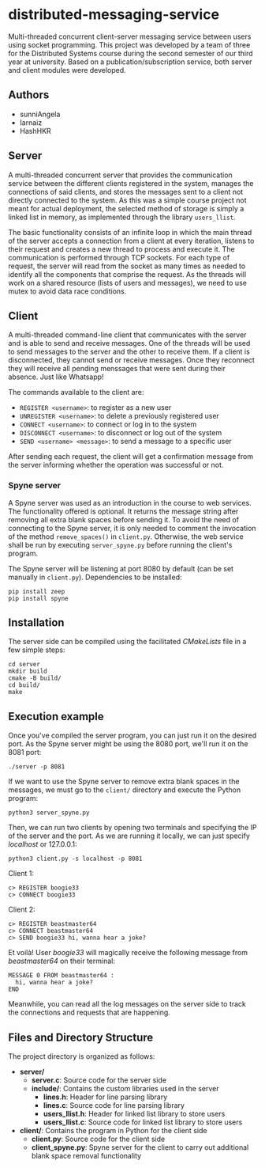 # distributed-messaging-service
Multi-threaded concurrent client-server messaging service between users using socket programming. This project was developed by a team of three for the  Distributed Systems course during the second semester of our third year at university. Based on a publication/subscription service, both server and client modules were developed.

## Authors
- sunniAngela
- Iarnaiz
- HashHKR

## Server
A multi-threaded concurrent server that provides the communication service between the different clients registered in the system, manages the connections of said clients, and stores the messages sent to a client not directly connected to the system. As this was a simple course project not meant for actual deployment, the selected method of storage is simply a linked list in memory, as implemented through the library `users_llist`.

The basic functionality consists of an infinite loop in which the main thread of the server accepts a connection from a client at every iteration, listens to their request and creates a new thread to process and execute it. The communication is performed through TCP sockets. For each type of request, the server will read from the socket as many times as needed to identify all the components that comprise the request. As the threads will work on a shared resource (lists of users and messages), we need to use mutex to avoid data race conditions. 


## Client
A multi-threaded command-line client that communicates with the server and is able to send and receive messages. One of the threads will be used to send messages to the server and the other to receive them. If a client is disconnected, they cannot send or receive messages. Once they reconnect they will receive all pending menssages that were sent during their absence. Just like Whatsapp!

The commands available to the client are:
- `REGISTER <username>`: to register as a new user
- `UNREGISTER <username>`: to delete a previously registered user
- `CONNECT <username>`: to connect or log in to the system
- `DISCONNECT <username>`: to disconnect or log out of the system
- `SEND <username> <message>`: to send a message to a specific user

After sending each request, the client will get a confirmation message from the server informing whether the operation was successful or not. 

### Spyne server
A Spyne server was used as an introduction in the course to web services. The functionality offered is optional. It returns the message string after removing all extra blank spaces before sending it. To avoid the need of connecting to the Spyne server, it is only needed to comment the invocation of the method `remove_spaces()` in `client.py`. Otherwise, the web service shall be run by executing `server_spyne.py` before running the client's program.

The Spyne server will be listening at port 8080 by default (can be set manually in `client.py`). Dependencies to be installed:

```console
pip install zeep
pip install spyne
```

## Installation
The server side can be compiled using the facilitated *CMakeLists* file in a few simple steps:

```console
cd server
mkdir build
cmake -B build/
cd build/
make
```

## Execution example

Once you've compiled the server program, you can just run it on the desired port. As the Spyne server might be using the 8080 port, we'll run it on the  8081 port:

```console
./server -p 8081
```

If we want to use the Spyne server to remove extra blank spaces in the messages, we must go to the `client/` directory and execute the Python program:

```console
python3 server_spyne.py
```

Then, we can run two clients by opening two terminals and specifying the IP of the server and the port. As we are running it locally, we can just specify *localhost* or 127.0.0.1:

```console
python3 client.py -s localhost -p 8081
```

Client 1:

```console
c> REGISTER boogie33
c> CONNECT boogie33
```

Client 2:

```console
c> REGISTER beastmaster64
c> CONNECT beastmaster64
c> SEND boogie33 hi, wanna hear a joke?
```

Et voilà! User *boogie33* will magically receive the following message from *beastmaster64* on their terminal:

```console
MESSAGE 0 FROM beastmaster64 :
  hi, wanna hear a joke?
END
```

Meanwhile, you can read all the log messages on the server side to track the connections and requests that are happening.

## Files and Directory Structure

The project directory is organized as follows:
- **server/**
    - **server.c**: Source code for the server side
    - **include/**: Contains the custom libraries used in the server
        - **lines.h**: Header for line parsing library
        - **lines.c**: Source code for line parsing library
        - **users_llist.h**: Header for linked list library to store users
        - **users_llist.c**: Source code for linked list library to store users
- **client/**: Contains the program in Python for the client side
    - **client.py**: Source code for the client side
    - **client_spyne.py**: Spyne server for the client to carry out additional blank space removal functionality
